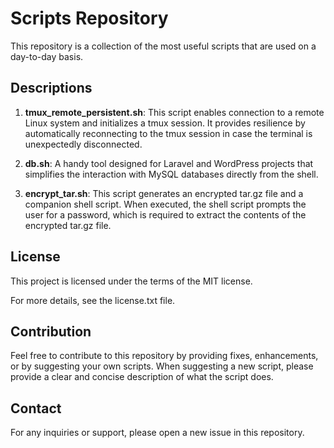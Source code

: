 # Scripts Repository

This repository is a collection of the most useful scripts that are used on a day-to-day basis. 

## Descriptions 

1. **tmux_remote_persistent.sh**: This script enables connection to a remote Linux system and initializes a tmux session. It provides resilience by automatically reconnecting to the tmux session in case the terminal is unexpectedly disconnected.

2. **db.sh**: A handy tool designed for Laravel and WordPress projects that simplifies the interaction with MySQL databases directly from the shell.

3. **encrypt_tar.sh**: This script generates an encrypted tar.gz file and a companion shell script. When executed, the shell script prompts the user for a password, which is required to extract the contents of the encrypted tar.gz file.

## License

This project is licensed under the terms of the MIT license.

For more details, see the license.txt file.

## Contribution

Feel free to contribute to this repository by providing fixes, enhancements, or by suggesting your own scripts. When suggesting a new script, please provide a clear and concise description of what the script does. 

## Contact 

For any inquiries or support, please open a new issue in this repository.
